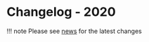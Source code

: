 <span id="news-2020"></span>
# Changelog - 2020

!!! note
    Please see [news](news.md) for the latest changes


